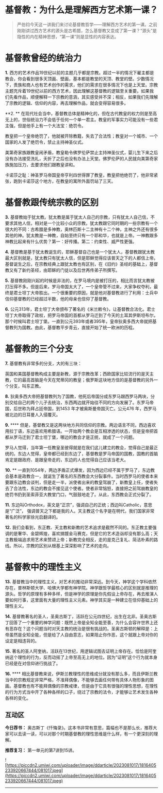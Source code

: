 # 基督教：为什么是理解西方艺术第一课？

> 严伯钧今天这一讲我们来讨论基督教哲学——理解西方艺术的第一课。之前刚刚讲过西方艺术的源头是古希腊，怎么基督教又变成了第一课？“源头”是隐性的内在精神思想，“第一课”则是显性的内容表达。

# 基督教曾经的统治力

 **1.** 西方的艺术作品19世纪以前的主题几乎都是宗教。超过一半的情况下雇主都是教会，你会看到很多天顶画、壁画，基本都是教堂的天顶、教堂的壁。少数情况下，贵族和商人也有艺术创作的需求，他们的需求在很多情况下也是上天堂。宗教主题充斥着19世纪以前的西方艺术，因此理解这基督教的逻辑至关重要。如果我们先看作品，顺便解释一下宗教的意涵，其实感受并不深；相反，如果我们先理解了宗教的逻辑、信仰的内容，再去理解作品，就会变得容易很多。

 **2. ** 在现代社会当中，基督教总体是精神化的，但在古代教皇的权力则是至高无上的，世俗统治力不会低于任何一个单一君主。教皇的军事实力可能没有一些君主强，但是他手上有一个大法宝：绝罚令。

教皇把一个皇帝绝罚了，他就被开除教籍，失去了合法性；教皇对一个城市、一个国家的人发了绝罚令，禁止主持神圣仪式。

美第奇家族跟教皇闹矛盾，教皇勒令佛罗伦萨禁止主持神圣仪式，婴儿生下来之后没有办法接受洗礼，夭折了之后也没有办法上天堂。佛罗伦萨的人民就向美第奇家族施加压力，去要求他们跟教皇讲和。

卡诺莎之耻：神圣罗马帝国皇帝亨利四世得罪了教皇，教皇把他绝罚了，他非常紧张，跑到卡诺莎这个地方，在教皇的寓所外面罚站了三天。

# 基督教跟传统宗教的区别

 **3.** 基督教始于犹太教。犹太教是属于犹太人自己的宗教，只有犹太人自己信，不要求其他人信，相对是一个比较小众的宗教。犹太教跟它同时期的一些宗教有一个很大的不同：古希腊是多神教，奥林匹斯十二主神有十二个神，主神之外还有很多其他的神。犹太教是一神教，自始至终只有一个耶和华，也就是上帝。一神教跟多神教比起来有什么优势？第一：好传播。第二：约束性、威严性更强。

 **4.** 基督教是基于犹太教诞生的，耶稣基督自己也是一个犹太人，基督教跟犹太教最大区别就是，犹太教只有犹太人信，但是耶稣觉得应该普天之下的人都信上帝。基督诞生之后，在宗教经典上跟犹太教也有区别，在《旧约》圣经的基础上，基督教又有了新约圣经，由耶稣的门徒以及后世再传弟子所撰写。

 **5.** 基督教刚刚兴起的时候是非法的，在罗马境内是被打压的，相比而言犹太教被打压得不多。但是后来，罗马帝国太大了，一个皇帝管不过来，大家争权夺利，最终是君士坦丁大帝胜出。一个很重要的原因，就是他对基督教进行了利用：士兵中信仰基督教的已经超过半数，他的母亲也信仰了基督教。

 **6.** 公元313年，君士坦丁大帝颁布了著名的《米兰敕令》，让基督教合法化。君士坦丁大帝取得了政权，把罗马帝国的首都从罗马迁到了今天的土耳其伊斯坦布尔，那个时候叫君士坦丁堡。一直到公元393年或者395年，皇帝狄奥多西大帝就把基督教列为国教。由此，基督教平步青云，直接开始了统一欧洲的历程。

# 基督教的三个分支

 **7.** 基督教有非常多的分支，大的有三块：

英国和美国基督教构成主要是新教，源于宗教改革；西欧国家比较流行的是天主教，它的最高首脑是今天在梵蒂冈的教皇；俄罗斯这块地方信的是基督教的另外一个分支，叫东正教。

 **8.** 狄奥多西大帝把基督教列为了国教，他死后帝国分成东罗马跟西罗马两块，分别交给自己的两个儿子去统治，东西两边就开始往不同的方向发展了。东罗马帝国，后世称为拜占廷帝国，到1453 年才被奥斯曼帝国灭亡。公元476 年，西罗马被北边的日耳曼人入侵覆灭。

 **9.**  **** 但是，基督教又是这两块地方共同信仰的宗教。两边语言不同，西边喜欢用拉丁语，东边喜欢用希腊语。一开始两个教会是互相渗透的状态，但是皇帝把首都从罗马迁到了君士坦丁堡，哪边的教会才是正统，就成了一个问题。

罗马人觉得，当年第一任教皇圣彼得就是在我们这儿建立的教会，觉得自己是最正统的。东边人觉得，皇帝都已经到东边了，基督教是罗马帝国的国教，国教的首脑肯定是跟政府、是跟皇帝走的，东边的人也觉得自己应该当老大。

 **10.**  ** 一直到1054年，两边矛盾正式爆发，因为西边已经不属于罗马了，东边教会基本是政教合一，就诞生了著名的东西教会大分裂事件。当时西罗马的使者本来要跟东边教会谈判，但是走一半，派使者出来的教皇驾崩了，新教皇上任，使者失去了合法性，东边的教会不接见这个使者。使者非常恼怒，直接把之前驾崩教皇的绝罚书扔到圣索菲亚大教堂门口，气鼓鼓地走了。从此，东西教会正式分裂了。

 **11.** 东边叫Orthodox，英文是“正宗”，强调自己的正统；西边叫Catholic，意思是“广泛”， 强调普天之下都是我的人。天主教这个名字是在明代，我们国家非常著名的科学家徐光启翻译的。

 **12.** 我们会看到，东正教、天主教和新教的艺术追求是截然不同的。东正教主要强调的是奢华、金碧辉煌，喜欢搞镀金马赛克，但是它的艺术造诣却没有那么高；天主教极端追求用艺术来赞颂上帝；新教完全相反，走的是克己复礼、简洁朴素的路线。所以，宗教的区别从根基上深深影响了艺术的走向。

# 基督教中的理性主义

 **13.** 基督教当中的理性主义，对艺术的推动非常深远。到今天，神学这个学科依然存在，普林斯顿大学、哈佛大学都有神学院。神学跟哲学最核心的区别就是推理的源头。哲学的原理有多种多样，但是神学的原理是你先假设上帝存在，再去推演人要如何行事，这里面有大量的理性主义元素。神学其实是一种建立在信仰基础上的理性主义。

 **14.** 基督教著名的圣人，圣奥古斯丁，活跃在公元四世纪，出生在北非。圣奥古斯丁回答了一个重要的神学问题：既然上帝是全知全能至善，为什么会容许世界上还有恶存在？这个问题当时对天主教的统治是很有挑战的。圣奥古斯顿的解释是：上帝虽然是全知全能，但是给了人自由意志，如果阻止你作恶，这个就跟上帝对你的设定是相违背的。

 **15.** 著名的圣人阿奎纳，活跃在13世纪，用逻辑试图去证明上帝存在。恰恰是阿奎纳这个理性的行为，反而动摇了上帝至高无上的地位。因为”证明”这个行为就本身已经是在对信仰进行挑战了。

 **16.**  **** 相比基督教来说，伊斯兰教理性的思维成分就没有那么多，而且伊斯兰教当中的宗教规定非常严格，不准拜偶像，不能够去画任何带有具体人物形象的图画。基督教也有不能拜偶像的宗教戒律，但是由于它具有很强的理性思想，在理性的行为方式当中开了各种各样的口子，绕过了宗教的法令，才能够让艺术发生各种各样的变化。

## 互动区

 **今日荐书：** 奥古斯丁《忏悔录》。这本书非常有意思，篇幅也不是那么长，推荐大家可以去读一读，可以对那个时期基督教的理性思维是什么样，有一个更深刻的理解。

 **推荐复习：** 第一单元的第7讲到15讲。

![https://piccdn2.umiwi.com/uploader/image/ddarticle/2023081017/1816405233920667444/081017.jpeg](https://piccdn2.umiwi.com/uploader/image/ddarticle/2023081017/1816405233920667444/081017.jpeg)

---
